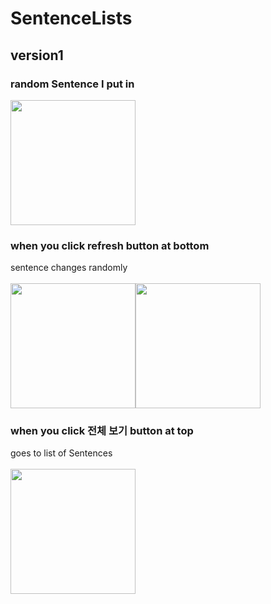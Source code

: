 # SentenceLists

## version1

### random Sentence I put in
<img src="https://user-images.githubusercontent.com/77595685/168094893-2e7e5e2f-c686-4445-aeaf-345a5f2a9089.png" width="200"/>

### when you click refresh button at bottom
sentence changes randomly<br><br>
<img src="https://user-images.githubusercontent.com/77595685/168095055-20b5451b-2dd5-4813-bf9e-d019b41c1488.png" width="200"/><img src="https://user-images.githubusercontent.com/77595685/168095097-97f2c06c-fa15-46e9-a1ff-b734bedf65e2.png" width="200"/>

### when you click 전체 보기 button at top
goes to list of Sentences<br><br>
<img src="https://user-images.githubusercontent.com/77595685/168095217-3841d80f-49e1-41b5-b162-2478b0aacf21.png" width="200"/>
